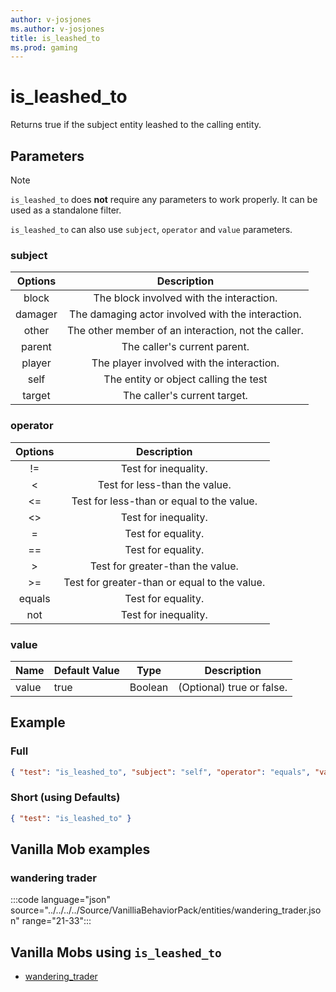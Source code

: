 ```yaml
---
author: v-josjones
ms.author: v-josjones
title: is_leashed_to
ms.prod: gaming
---
```


# is_leashed_to

Returns true if the subject entity leashed to the calling entity.

## Parameters

> [!Note]
> `is_leashed_to` does **not** require any parameters to work properly. It can be used as a standalone filter.

`is_leashed_to` can also use `subject`, `operator` and `value` parameters.

### subject

| Options| Description |
|:-----------:|:-----------:|
| block| The block involved with the interaction. |
| damager| The damaging actor involved with the interaction. |
| other| The other member of an interaction, not the caller. |
| parent| The caller's current parent. |
| player| The player involved with the interaction. |
| self| The entity or object calling the test |
| target| The caller's current target. |

### operator

| Options| Description |
|:-----------:|:-----------:|
| !=| Test for inequality. |
| <| Test for less-than the value. |
| <=| Test for less-than or equal to the value. |
| <>| Test for inequality. |
| =| Test for equality. |
| ==| Test for equality. |
| >| Test for greater-than the value. |
| >=| Test for greater-than or equal to the value. |
| equals| Test for equality. |
| not| Test for inequality. |

### value

|Name |Default Value  |Type  |Description  |
|---------|---------|---------|---------|
|value |true |Boolean |(Optional) true or false. |

## Example

### Full

```json
{ "test": "is_leashed_to", "subject": "self", "operator": "equals", "value": "true" }
```

### Short (using Defaults)

```json
{ "test": "is_leashed_to" }
```

## Vanilla Mob examples

### wandering trader

:::code language="json" source="../../../../Source/VanilliaBehaviorPack/entities/wandering_trader.json" range="21-33":::

## Vanilla Mobs using `is_leashed_to`

- [wandering_trader](../../../../Source/VanillaBehaviorPack_Snippets/entities/wandering_trader.md)
